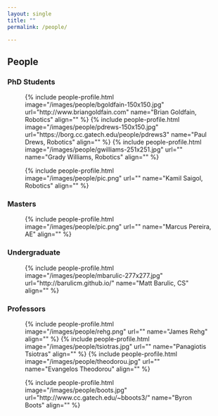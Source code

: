 ```yaml
---
layout: single
title: ""
permalink: /people/

---
```


<h2 class="page__title"> People</h2>

<h3 class="page__subtitle">PhD Students</h3>

<figure class="third">
	{% include people-profile.html image="/images/people/bgoldfain-150x150.jpg" url="http://www.briangoldfain.com" name="Brian Goldfain, Robotics" align="" %}
	{% include people-profile.html image="/images/people/pdrews-150x150.jpg" url="https://borg.cc.gatech.edu/people/pdrews3" name="Paul Drews, Robotics" align="" %}
	{% include people-profile.html image="/images/people/gwilliams-251x251.jpg" url="" name="Grady Williams, Robotics" align="" %}
</figure>
<figure class="third">
	{% include people-profile.html image="/images/people/pic.png" url="" name="Kamil Saigol, Robotics" align="" %}
</figure>

<h3 class="page__subtitle">Masters</h3>

<figure class="third">
	{% include people-profile.html image="/images/people/pic.png" url="" name="Marcus Pereira, AE" align="" %}
</figure>

<h3 class="page__subtitle">Undergraduate</h3>
<figure class="third">
	{% include people-profile.html image="/images/people/mbarulic-277x277.jpg" url="http://barulicm.github.io/" name="Matt Barulic, CS" align="" %}
</figure>

<h3 class="page__subtitle">Professors</h3>

<figure class="third">
	{% include people-profile.html image="/images/people/rehg.png" url="" name="James Rehg" align="" %}
	{% include people-profile.html image="/images/people/tsiotras.jpg" url="" name="Panagiotis Tsiotras" align="" %}
	{% include people-profile.html image="/images/people/theodorou.jpg" url="" name="Evangelos Theodorou" align="" %}
</figure>
<figure class="third">
	{% include people-profile.html image="/images/people/boots.jpg" url="http://www.cc.gatech.edu/~bboots3/" name="Byron Boots" align="" %}
</figure>